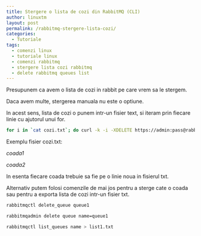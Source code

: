 ```yaml
---
title: Stergere o lista de cozi din RabbitMQ (CLI)
author: linuxtm
layout: post
permalink: /rabbitmq-stergere-lista-cozi/
categories:
  - Tutoriale
tags:
  - comenzi linux
  - tutoriale linux
  - comenzi rabbitmq
  - stergere lista cozi rabbitmq
  - delete rabbitmq queues list
---
```


Presupunem ca avem o lista de cozi in rabbit pe care vrem sa le stergem. 

Daca avem multe, stergerea manuala nu este o optiune.

In acest sens, lista de cozi o punem intr-un fisier text, si iteram prin fiecare linie cu ajutorul unui for.

```bash
for i in `cat cozi.txt`; do curl -k -i -XDELETE https://admin:pass@rabbitmq.mysite.com/api/queues/$i; done
````

Exemplu fisier cozi.txt:

<em>coada1

coada2</em>

In esenta fiecare coada trebuie sa fie pe o linie noua in fisierul txt.


Alternativ putem folosi comenzile de mai jos pentru a sterge cate o coada sau pentru a exporta lista de cozi intr-un fisier txt.

```bash
rabbitmqctl delete_queue queue1
```

```bash
rabbitmqadmin delete queue name=queue1
```

```bash
rabbitmqctl list_queues name > list1.txt
```
